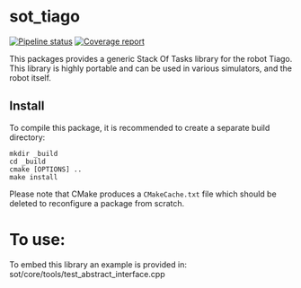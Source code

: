 sot_tiago
===========

[![Pipeline status](https://gepgitlab.laas.fr/stack-of-tasks/sot-tiago/badges/master/pipeline.svg)](https://gepgitlab.laas.fr/stack-of-tasks/sot-tiago/commits/master)
[![Coverage report](https://gepgitlab.laas.fr/stack-of-tasks/sot-tiago/badges/master/coverage.svg?job=doc-coverage)](http://projects.laas.fr/gepetto/doc/stack-of-tasks/sot-tiago/master/coverage/)


This packages provides a generic Stack Of Tasks library
for the robot Tiago. This library is highly
portable and can be used in various simulators, and
the robot itself.

Install
-----

To compile this package, it is recommended to create a separate build
directory:

    mkdir _build
    cd _build
    cmake [OPTIONS] ..
    make install

Please note that CMake produces a `CMakeCache.txt` file which should
be deleted to reconfigure a package from scratch.

To use:
=======
To embed this library an example is provided in:
sot/core/tools/test_abstract_interface.cpp
